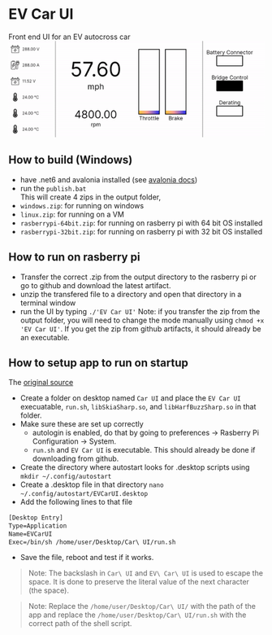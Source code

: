 # EV Car UI
 Front end UI for an EV autocross car  
![](https://github.com/Hussain-Aziz/EV-Car-UI/blob/main/EV%20Car%20UI/Assets/UIExample.gif)  

 ## How to build (Windows)
- have .net6 and avalonia installed (see [avalonia docs](https://docs.avaloniaui.net/docs/getting-started))
- run the `publish.bat`  
This will create 4 zips in the output folder, 
- `windows.zip`: for running on windows
- `linux.zip`: for running on a VM
- `rasberrypi-64bit.zip`: for running on rasberry pi with 64 bit OS installed
- `rasberrypi-32bit.zip`: for running on rasberry pi with 32 bit OS installed

## How to run on rasberry pi
- Transfer the correct .zip from the output directory to the rasberry pi or go to github and download the latest artifact.
- unzip the transfered file to a directory and open that directory in a terminal window
- run the UI by typing `./'EV Car UI'`
Note: if you transfer the zip from the output folder, you will need to change the mode manually using `chmod +x 'EV Car UI'`. If you get the zip from github artifacts, it should already be an executable.

## How to setup app to run on startup
The [original source](https://learn.sparkfun.com/tutorials/how-to-run-a-raspberry-pi-program-on-startup/all)
- Create a folder on desktop named `Car UI` and place the `EV Car UI` execuatable, `run.sh`, `libSkiaSharp.so`, and `libHarfBuzzSharp.so` in that folder.
- Make sure these are set up correctly
  - autologin is enabled, do that by going to preferences -> Rasberry Pi Configuration -> System.
  - `run.sh` and `EV Car UI` is executable. This should already be done if downloading from github.
- Create the directory where autostart looks for .desktop scripts using `mkdir ~/.config/autostart`
- Create a .desktop file in that directory `nano ~/.config/autostart/EVCarUI.desktop`
- Add the following lines to that file
```
[Desktop Entry]
Type=Application
Name=EVCarUI
Exec=/bin/sh /home/user/Desktop/Car\ UI/run.sh
```
- Save the file, reboot and test if it works.  

> Note: The backslash in `Car\ UI` and `EV\ Car\ UI` is used to escape the space. It is done to preserve the literal value of the next character (the space).  

> Note: Replace the `/home/user/Desktop/Car\ UI/` with the path of the app and replace the `/home/user/Desktop/Car\ UI/run.sh` with the correct path of the shell script.  
